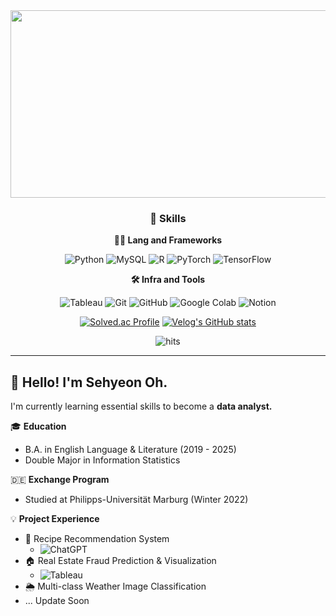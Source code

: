 <div align="center">

<a href="https://www.gitanimals.org/en_US?utm_medium=image&utm_source=MoominHunter&utm_content=farm">
<img
  src="https://render.gitanimals.org/farms/MoominHunter"
  width="600"
  height="300"
/>
</a>

### 🦾 Skills
**🧑‍💻 Lang and Frameworks**

![Python](https://img.shields.io/badge/python-3776AB.svg?&style=for-the-badge&logo=python&logoColor=white) ![MySQL](https://img.shields.io/badge/mysql-4479A1.svg?&style=for-the-badge&logo=mysql&logoColor=white) ![R](https://img.shields.io/badge/r-276DC3.svg?&style=for-the-badge&logo=r&logoColor=white) ![PyTorch](https://img.shields.io/badge/pytorch-EE4C2C.svg?&style=for-the-badge&logo=pytorch&logoColor=white) ![TensorFlow](https://img.shields.io/badge/tensorflow-FF6F00.svg?&style=for-the-badge&logo=tensorflow&logoColor=white) 

**🛠️ Infra and Tools**

![Tableau](https://img.shields.io/badge/tableau-E97627.svg?&style=for-the-badge&logo=tableau&logoColor=white) ![Git](https://img.shields.io/badge/git-F05032.svg?&style=for-the-badge&logo=git&logoColor=white) ![GitHub](https://img.shields.io/badge/github-181717.svg?&style=for-the-badge&logo=github&logoColor=white) ![Google Colab](https://img.shields.io/badge/googlecolab-F9AB00.svg?&style=for-the-badge&logo=googlecolab&logoColor=white) ![Notion](https://img.shields.io/badge/notion-000000.svg?&style=for-the-badge&logo=notion&logoColor=white) 


[![Solved.ac Profile](http://mazassumnida.wtf/api/generate_badge?boj=sb71250)](https://solved.ac/sb71250)
[![Velog's GitHub stats](https://velog-readme-stats.vercel.app/api?name=pizza4moomin)](https://velog.io/@pizza4moomin/posts)

![hits](https://hits.seeyoufarm.com/api/count/incr/badge.svg?url=https%3A%2F%2Fgithub.com%2FMoominHunter&edge_flat=false&title=hits)


</div>


---
## 👋 Hello! I'm Sehyeon Oh.  

I'm currently learning essential skills to become a **data analyst.**  

🎓 **Education**  
- B.A. in English Language & Literature (2019 - 2025)
- Double Major in Information Statistics  

🇩🇪 **Exchange Program**  
- Studied at Philipps-Universität Marburg (Winter 2022)  

💡 **Project Experience**  
- 📌 Recipe Recommendation System
  - ![ChatGPT](https://img.shields.io/badge/chatGPT-74aa9c?style=for-the-badge&logo=openai&logoColor=white)
- 🏠 Real Estate Fraud Prediction & Visualization
  - ![Tableau](https://img.shields.io/badge/tableau-E97627.svg?&style=for-the-badge&logo=tableau&logoColor=white)
- 🌦️ Multi-class Weather Image Classification  
- ...  Update Soon



